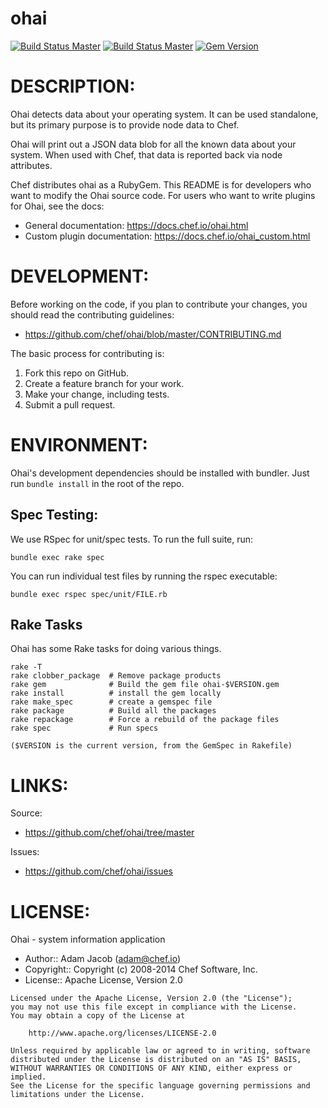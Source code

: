 # ohai
[![Build Status Master](https://travis-ci.org/chef/ohai.svg?branch=master)](https://travis-ci.org/chef/ohai)
[![Build Status Master](https://ci.appveyor.com/api/projects/status/github/chef/ohai?branch=master&svg=true&passingText=master%20-%20Ok&pendingText=master%20-%20Pending&failingText=master%20-%20Failing)](https://ci.appveyor.com/project/Chef/ohai/branch/master)
[![Gem Version](https://badge.fury.io/rb/ohai.svg)](https://badge.fury.io/rb/ohai)


# DESCRIPTION:

Ohai detects data about your operating system. It can be used
standalone, but its primary purpose is to provide node data to Chef.

Ohai will print out a JSON data blob for all the known data about your
system. When used with Chef, that data is reported back via node
attributes.

Chef distributes ohai as a RubyGem. This README is for developers who
want to modify the Ohai source code. For users who want to write plugins
for Ohai, see the docs:

* General documentation: https://docs.chef.io/ohai.html
* Custom plugin documentation: https://docs.chef.io/ohai_custom.html

# DEVELOPMENT:

Before working on the code, if you plan to contribute your changes, you
should read the contributing guidelines:

* https://github.com/chef/ohai/blob/master/CONTRIBUTING.md

The basic process for contributing is:

1. Fork this repo on GitHub.
2. Create a feature branch for your work.
3. Make your change, including tests.
4. Submit a pull request.

# ENVIRONMENT:

Ohai's development dependencies should be installed with bundler. Just
run `bundle install` in the root of the repo.

## Spec Testing:

We use RSpec for unit/spec tests. To run the full suite, run:

    bundle exec rake spec

You can run individual test files by running the rspec executable:

    bundle exec rspec spec/unit/FILE.rb

## Rake Tasks

Ohai has some Rake tasks for doing various things.

    rake -T
    rake clobber_package  # Remove package products
    rake gem              # Build the gem file ohai-$VERSION.gem
    rake install          # install the gem locally
    rake make_spec        # create a gemspec file
    rake package          # Build all the packages
    rake repackage        # Force a rebuild of the package files
    rake spec             # Run specs

    ($VERSION is the current version, from the GemSpec in Rakefile)

# LINKS:

Source:

* https://github.com/chef/ohai/tree/master

Issues:

* https://github.com/chef/ohai/issues

# LICENSE:

Ohai - system information application

* Author:: Adam Jacob (<adam@chef.io>)
* Copyright:: Copyright (c) 2008-2014 Chef Software, Inc.
* License:: Apache License, Version 2.0

```text
Licensed under the Apache License, Version 2.0 (the "License");
you may not use this file except in compliance with the License.
You may obtain a copy of the License at

    http://www.apache.org/licenses/LICENSE-2.0

Unless required by applicable law or agreed to in writing, software
distributed under the License is distributed on an "AS IS" BASIS,
WITHOUT WARRANTIES OR CONDITIONS OF ANY KIND, either express or implied.
See the License for the specific language governing permissions and
limitations under the License.
```
